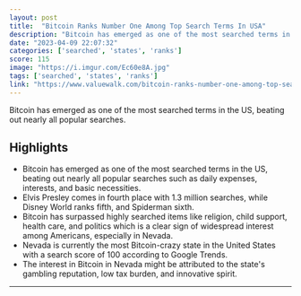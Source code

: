 ```yaml
---
layout: post
title:  "Bitcoin Ranks Number One Among Top Search Terms In USA"
description: "Bitcoin has emerged as one of the most searched terms in the US, beating out nearly all popular searches."
date: "2023-04-09 22:07:32"
categories: ['searched', 'states', 'ranks']
score: 115
image: "https://i.imgur.com/Ec60e8A.jpg"
tags: ['searched', 'states', 'ranks']
link: "https://www.valuewalk.com/bitcoin-ranks-number-one-among-top-search-terms-in-usa/"
---
```


Bitcoin has emerged as one of the most searched terms in the US, beating out nearly all popular searches.

## Highlights

- Bitcoin has emerged as one of the most searched terms in the US, beating out nearly all popular searches such as daily expenses, interests, and basic necessities.
- Elvis Presley comes in fourth place with 1.3 million searches, while Disney World ranks fifth, and Spiderman sixth.
- Bitcoin has surpassed highly searched items like religion, child support, health care, and politics which is a clear sign of widespread interest among Americans, especially in Nevada.
- Nevada is currently the most Bitcoin-crazy state in the United States with a search score of 100 according to Google Trends.
- The interest in Bitcoin in Nevada might be attributed to the state's gambling reputation, low tax burden, and innovative spirit.

---
